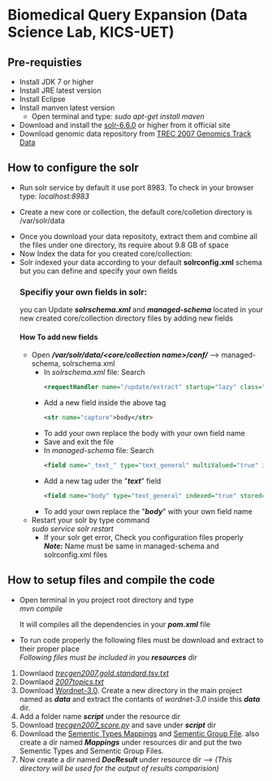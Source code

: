 # Biomedical Query Expansion (Data Science Lab, KICS-UET)

## Pre-requisties ###

* Install JDK 7 or higher
* Install JRE latest version
* Install Eclipse
* Install manven latest version
	* Open terminal and type: _sudo apt-get install maven_
* Download and install the [solr-6.6.0](http://lucene.apache.org/solr/downloads.html) or higher from it official site
* Download genomic data repository from [TREC 2007 Genomics Track Data](http://skynet.ohsu.edu/trec-gen/2007data.html)

## How to configure the solr
* Run solr service by default it use port 8983. To check in your browser type: _localhost:8983_
+ Create a new core or collection, the default core/colletion directory is 
	/var/solr/data
* Once you download your data repositoty, extract them and combine all the files under one directory, its require about 9.8 GB of space
* Now Index the data for you created core/collection:
* Solr indexed your data according to your default **solrconfig.xml** schema but you can define and specify your own fields
	### Specifiy your own fields in solr:
    you can Update **_solrschema.xml_** and **_managed-schema_** located in your new created core/collection directory files by adding new fields 
	#### How To add new fields
    * Open **_/var/solr/data/<core/collection name>/conf/_** --> managed-schema, solrschema.xml
    	* In _solrschema.xml_ file: Search
    		```xml
            <requestHandler name="/update/extract" startup="lazy" class="solr.extraction.ExtractingRequestHandler"/>
		* Add a new field inside the above tag
			```xml
    		<str name="capture">body</str>
        * To add your own replace the body with your own field name
        * Save and exit the file
        * In _managed-schema_ file: Search <br>
        	```xml
        	<field name="_text_" type="text_general" multiValued="true" indexed="true" stored="false" />
        * Add a new tag uder the "**_text_**" field
        	```xml
            <field name="body" type="text_general" indexed="true" stored="true"/>
		* To add your own replace the "**_body_**" with your own field name 
	* Restart your solr by type command <br>
		_sudo service solr restart_
        * If your solr get error, Check you configuration files properly<br>
**_Note_:** Name must be same in managed-schema and solrconfig.xml files


## How to setup files and compile the code 
* Open terminal in you project root directory and type<br>
	_mvn compile_
    
    It will compiles all the dependencies in your **_pom.xml_** file

* To run code properly the following files must be download and extract to their proper place<br>
_Following files must be included in you **resources** dir_
1. Downlaod [_trecgen2007.gold.standard.tsv.txt_](http://skynet.ohsu.edu/trec-gen/data/2007/trecgen2007.gold.standard.tsv.txt)
2. Downlaod [_2007topics.txt_](http://skynet.ohsu.edu/trec-gen/data/2007/2007topics.txt)
3. Download [Wordnet-3.0](https://wordnet.princeton.edu/wordnet/download/current-version/#nix).
   Create a new directory in the main project named as **_data_** and extract the contants of _wordnet-3.0_ inside this **_data_** dir.
4. Add a folder name **_script_** under the resource dir
5. Download [_trecgen2007_score.py_](http://skynet.ohsu.edu/trec-gen/data/2007/trecgen2007_score.py) and save under **_script_** dir
6. Download the [Sementic Types Mappings](https://metamap.nlm.nih.gov/Docs/SemanticTypes_2013AA.txt) and [Sementic Group File](https://metamap.nlm.nih.gov/Docs/SemGroups_2013.txt).
also create a dir named  **_Mappings_** under resources dir and put the two Sementic Types and Sementic Group Files.
7. Now create a dir named **_DocResult_** under resource dir  --> _(This directory will be used for the output of results comparision)_
